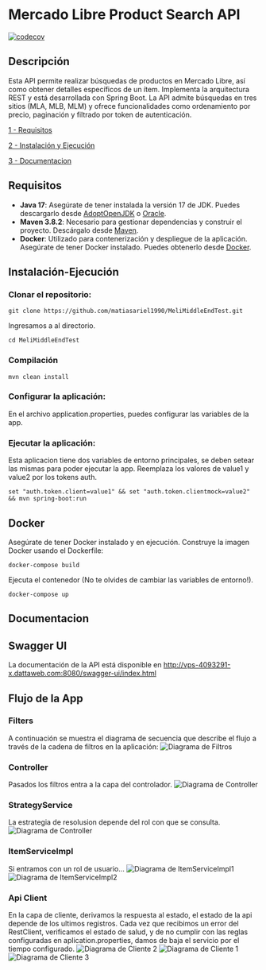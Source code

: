 # Mercado Libre Product Search API
[![codecov](https://codecov.io/github/matiasariel1990/MeliMiddleEndTest/graph/badge.svg?token=Z07OKKF5GU)](https://codecov.io/github/matiasariel1990/MeliMiddleEndTest)
## Descripción

Esta API permite realizar búsquedas de productos en Mercado Libre, así como obtener detalles específicos de un ítem. Implementa la arquitectura REST y está desarrollada con Spring Boot. La API admite búsquedas en tres sitios (MLA, MLB, MLM) y ofrece funcionalidades como ordenamiento por precio, paginación y filtrado por token de autenticación.


[1 - Requisitos](#Requisitos)

[2 - Instalación y Ejecución](#Instalación-Ejecución)

[3 - Documentacion](#Documentacion)



## Requisitos


- **Java 17**: Asegúrate de tener instalada la versión 17 de JDK. Puedes descargarlo desde [AdoptOpenJDK](https://adoptopenjdk.net/) o [Oracle](https://www.oracle.com/java/technologies/javase-jdk17-downloads.html).
- **Maven 3.8.2**: Necesario para gestionar dependencias y construir el proyecto. Descárgalo desde [Maven](https://maven.apache.org/download.cgi).
- **Docker**: Utilizado para contenerización y despliegue de la aplicación. Asegúrate de tener Docker instalado. Puedes obtenerlo desde [Docker](https://www.docker.com/get-started).

## Instalación-Ejecución


### Clonar el repositorio:

```
git clone https://github.com/matiasariel1990/MeliMiddleEndTest.git
```
Ingresamos a al directorio.
```
cd MeliMiddleEndTest
```
### Compilación

```
mvn clean install
```
### Configurar la aplicación:
En el archivo application.properties, puedes configurar las variables de la app.


### Ejecutar la aplicación:
Esta aplicacion tiene dos variables de entorno principales, se deben setear las mismas para poder ejecutar la app.
Reemplaza los valores de value1 y value2 por los tokens auth.
```
set "auth.token.client=value1" && set "auth.token.clientmock=value2" && mvn spring-boot:run
```

## Docker
Asegúrate de tener Docker instalado y en ejecución. Construye la imagen Docker usando el Dockerfile:
```
docker-compose build
```
Ejecuta el contenedor (No te olvides de cambiar las variables de entorno!).

```
docker-compose up
```

## Documentacion 

## Swagger UI
La documentación de la API está disponible en
http://vps-4093291-x.dattaweb.com:8080/swagger-ui/index.html


## Flujo de la App

### Filters
A continuación se muestra el diagrama de secuencia que describe el flujo a través de la cadena de filtros en la aplicación:
![Diagrama de Filtros](src/main/resources/docs/filter_chain.png)

### Controller
Pasados los filtros entra a la capa del controlador.
![Diagrama de Controller](src/main/resources/docs/controller.png)

### StrategyService
La estrategia de resolusion depende del rol con que se consulta.
![Diagrama de Controller](src/main/resources/docs/ServiceStrategy.png)

### ItemServiceImpl
Si entramos con un rol de usuario...
![Diagrama de ItemServiceImpl1](src/main/resources/docs/ItemServiceImpl-getItemById.png)
![Diagrama de ItemServiceImpl2](src/main/resources/docs/ItemServiceImpl-getItemsByQuery.png)

### Api Client
En la capa de cliente, derivamos la respuesta al estado, el estado de la api depende de los ultimos registros.
Cada vez que recibimos un error del RestClient, verificamos el estado de salud, 
y de no cumplir con las reglas configuradas en aplication.properties, damos de baja el servicio por el tiempo configurado.
![Diagrama de Cliente 2](src/main/resources/docs/whenState-ApiClientAndResponseOk.png)
![Diagrama de Cliente 1](src/main/resources/docs/whenState-ApiClientAndError.png)
![Diagrama de Cliente 3](src/main/resources/docs/whenState-ApiUnavailableState.png)
